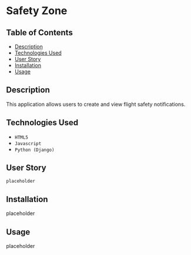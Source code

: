 # Safety Zone

## Table of Contents

* [Description](#description)
* [Technologies Used](#technologies-used)
* [User Story](#user-story)
* [Installation](#installation)
* [Usage](#usage)


## Description

This application allows users to create and view flight safety notifications. 

## Technologies Used

* `HTML5`
* `Javascript`
* `Python (Django)`

## User Story

```
placeholder
```

## Installation

placeholder

## Usage

placeholder
